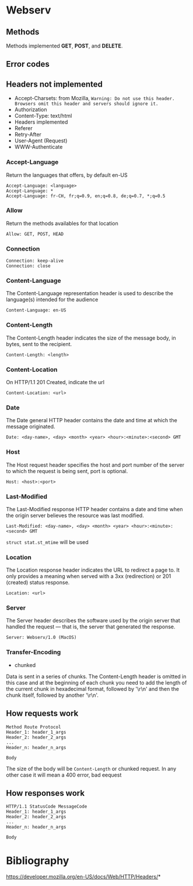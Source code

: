 # Webserv
## Methods
Methods implemented **GET**, **POST**, and **DELETE**.
## Error codes
## Headers not implemented
- Accept-Charsets: from Mozilla, ```Warning: Do not use this header. Browsers omit this header and servers should ignore it.```
- Authorization
- Content-Type: text/html
- Headers implemented
- Referer
- Retry-After
- User-Agent (Request)
- WWW-Authenticate
### Accept-Language
Return the languages that offers, by default en-US
```
Accept-Language: <language>
Accept-Language: *
Accept-Language: fr-CH, fr;q=0.9, en;q=0.8, de;q=0.7, *;q=0.5
```
### Allow
Return the methods availables for that location
```
Allow: GET, POST, HEAD
```
### Connection
```
Connection: keep-alive
Connection: close
```
### Content-Language
The Content-Language representation header is used to describe the language(s) intended for the audience
```
Content-Language: en-US
```
### Content-Length
The Content-Length header indicates the size of the message body, in bytes, sent to the recipient.
```
Content-Length: <length>
```
### Content-Location
On HTTP/1.1 201 Created, indicate the url
```
Content-Location: <url>

```
### Date
The Date general HTTP header contains the date and time at which the message originated.
```
Date: <day-name>, <day> <month> <year> <hour>:<minute>:<second> GMT
```
### Host
The Host request header specifies the host and port number of the server to which the request is being sent, port is optional.
```
Host: <host>:<port>
```
### Last-Modified
The Last-Modified response HTTP header contains a date and time when the origin server believes the resource was last modified.
```
Last-Modified: <day-name>, <day> <month> <year> <hour>:<minute>:<second> GMT
```
```struct stat.st_mtime``` will be used
### Location
The Location response header indicates the URL to redirect a page to. It only provides a meaning when served with a 3xx (redirection) or 201 (created) status response.
```
Location: <url>
```
### Server
The Server header describes the software used by the origin server that handled the request — that is, the server that generated the response.
```
Server: Webserv/1.0 (MacOS)
```
### Transfer-Encoding
- chunked

Data is sent in a series of chunks. The Content-Length header is omitted in this case and at the beginning of each chunk you need to add the length of the current chunk in hexadecimal format, followed by '\r\n' and then the chunk itself, followed by another '\r\n'.
## How requests work
```
Method Route Protocol
Header_1: header_1_args
Header_2: header_2_args
...
Header_n: header_n_args

Body
```
The size of the body will be ```Content-Length``` or chunked request. In any other case it will mean a 400 error, bad eequest
## How responses work
```
HTTP/1.1 StatusCode MessageCode
Header_1: header_1_args
Header_2: header_2_args
...
Header_n: header_n_args

Body
```

# Bibliography
https://developer.mozilla.org/en-US/docs/Web/HTTP/Headers/*